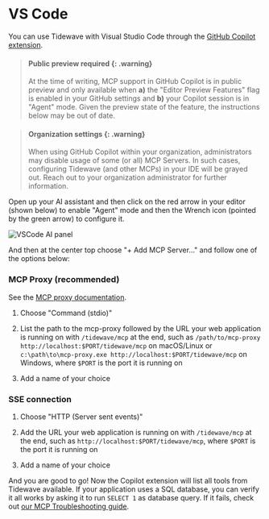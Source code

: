 # VS Code

You can use Tidewave with Visual Studio Code through the [GitHub Copilot extension](https://marketplace.visualstudio.com/items?itemName=GitHub.copilot).

> #### Public preview required {: .warning}
>
> At the time of writing, MCP support in GitHub Copilot is in public preview and only
available when **a)** the "Editor Preview Features" flag is enabled in your GitHub
settings and **b)** your Copilot session is in "Agent" mode. Given the preview state of the feature, the instructions below may be out of date.

> #### Organization settings {: .warning}
>
> When using GitHub Copilot within your organization, administrators may disable usage of some (or all) MCP Servers. In such cases, configuring Tidewave (and other MCPs) in your IDE will be grayed out. Reach out to your organization administrator for further information.

Open up your AI assistant and then click on the red arrow in your editor (shown below)
to enable "Agent" mode and then the Wrench icon (pointed by the green arrow) to
configure it.

![VSCode AI panel](assets/vscode.png)

And then at the center top choose "+ Add MCP Server..." and follow one of the options below:

<!-- tabs-open -->

### MCP Proxy (recommended)

See the [MCP proxy documentation](guides/mcp_proxy.md).

1. Choose "Command (stdio)"

2. List the path to the mcp-proxy followed by the URL your web application is running on with `/tidewave/mcp` at the end, such as `/path/to/mcp-proxy http://localhost:$PORT/tidewave/mcp` on macOS/Linux or `c:\path\to\mcp-proxy.exe http://localhost:$PORT/tidewave/mcp` on Windows, where `$PORT` is the port it is running on

3. Add a name of your choice

### SSE connection

1. Choose "HTTP (Server sent events)"

2. Add the URL your web application is running on with `/tidewave/mcp` at the end, such as `http://localhost:$PORT/tidewave/mcp`, where `$PORT` is the port it is running on

3. Add a name of your choice

<!-- tabs-close -->

And you are good to go! Now the Copilot extension will list all tools from
Tidewave available. If your application uses a SQL database, you can verify
it all works by asking it to run `SELECT 1` as database query.
If it fails, check out [our MCP Troubleshooting guide](mcp_troubleshooting.md).
